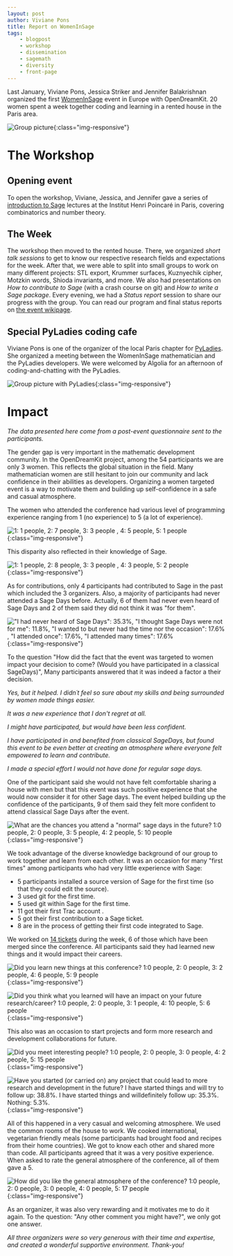 ```yaml
---
layout: post
author: Viviane Pons
title: Report on WomenInSage
tags:
    - blogpost
    - workshop
    - dissemination
    - sagemath
    - diversity
    - front-page
---
```


Last January, Viviane Pons, Jessica Striker and Jennifer Balakrishnan organized 
 the first [WomenInSage](https://wiki.sagemath.org/days82)
 event in Europe with OpenDreamKit. 20 women spent a week together coding and learning in a rented
house in the Paris area.

![Group picture](/public/images/womenInSage/group_photo.jpg){:class="img-responsive"}

# The Workshop

## Opening event

To open the workshop, Viviane, Jessica, and Jennifer gave a series of [introduction 
to Sage](https://wiki.sagemath.org/days82_sageintro) lectures at the Institut Henri Poincaré in Paris,
covering combinatorics and number theory.

## The Week

The workshop then moved to the rented house. There, we organized
*short talk sessions* to get to know our respective research fields and expectations
for the week. After that, we were able to split into small groups to work on many different
projects: STL export, Krummer surfaces, Kuznyechik cipher, Motzkin words, Shioda invariants,
and more. We also had presentations on *How to contribute to Sage* (with a crash course 
on git) and *How to write a Sage package*. Every evening, we had a *Status report*
session to share our progress with the group. You can read our program and final status
reports on [the event wikipage](https://wiki.sagemath.org/days82). 

## Special PyLadies coding cafe

Viviane Pons is one of the organizer of the local Paris chapter for [PyLadies](http://www.pyladies.com/).
She organized a meeting between the WomenInSage mathematician and the PyLadies developers.
We were welcomed by Algolia for an afternoon of coding-and-chatting with the PyLadies.

![Group picture with PyLadies](/public/images/womenInSage/pyladies-WIS.jpg){:class="img-responsive"}

# Impact

*The data presented here come from a post-event questionnaire sent to the participants.*

The gender gap is very important in the mathematic development community. In the 
OpenDreamKit project, among the 54 participants we are only 3 women. This reflects
the global situation in the field. Many mathematician women are still hesitant to join
our community and lack confidence in their abilities as developers. Organizing a
women targeted event is a way to motivate them and building up self-confidence in a safe
and casual atmosphere.

The women who attended the conference had various level of programming experience
ranging from 1 (no experience) to 5 (a lot of experience).

![1: 1 people, 2: 7 people, 3: 3 people , 4: 5 people, 5: 1 people](/public/images/womenInSage/programming-knowledge.png){:class="img-responsive"}

This disparity also reflected in their knowledge of Sage. 

![1: 1 people, 2: 8 people, 3: 3 people , 4: 3 people, 5: 2 people](/public/images/womenInSage/sage-knowledge.png){:class="img-responsive"}

As for contributions, only 4 participants had contributed to Sage in the past 
which included the 3 organizers. Also, a majority of participants had never attended
a Sage Days before. Actually, 6 of them had never even heard of Sage Days and 2 
of them said they did not think it was "for them".

!["I had never heard of Sage Days": 35.3%, "I thought Sage Days were not for me": 11.8%, "I wanted to but never had the time nor the occasion": 17.6% , 
"I attended once": 17.6%, "I attended many times": 17.6%](/public/images/womenInSage/sage-days-attendance.png){:class="img-responsive"}

To the question "How did the fact that the event was targeted to women impact your decision to come?  (Would you have participated in a classical SageDays)",
Many participants answered that it was indeed a factor a their decision.

<cite>Yes, but it helped. I didn´t feel so sure about my skills and being surrounded by women made things easier.</cite>

<cite>It was a new experience that I don't regret at all.</cite>

<cite>I might have participated, but would have been less confident.</cite>

<cite>I have participated in and benefited from classical SageDays, but found this event to be even better at creating an atmosphere where everyone felt empowered to learn and contribute.</cite>

<cite>I made a special effort I would not have done for regular sage days.</cite>

One of the participant said she would not have felt comfortable sharing a house
with men but that this event was such positive experience that she would now consider
it for other Sage days. The event helped building up the confidence of the participants, 9 of them said 
they felt more confident to attend classical Sage Days after the event.

![What are the chances you attend a "normal" sage days in the future? 1:0 people, 2: 0 people, 3: 5 people, 4: 2 people, 5: 10 people](/public/images/womenInSage/future_sage_days.png){:class="img-responsive"}



We took advantage of the diverse knowledge background of our group to work together
and learn from each other. It was an occasion for many "first times" among participants
who had very little experience with Sage:

 * 5 participants installed a source version of Sage for the first time (so that they could edit the source).
 * 3 used git for the first time.
 * 5 used git within Sage for the first time.
 * 11 got their first Trac account .
 * 5 got their first contribution to a Sage ticket.
 * 8 are in the process of getting their first code integrated to Sage.

We worked on [14 tickets](https://trac.sagemath.org/search?q=days82) during the week, 
6 of those which have been merged since the conference. All participants said they
had learned new things and it would impact their careers.

![Did you learn new things at this conference? 1:0 people, 2: 0 people, 3: 2 people, 4: 6 people, 5: 9 people](/public/images/womenInSage/learn_new_things.png){:class="img-responsive"}

![Did you think what you learned will have an impact on your future research/career? 1:0 people, 2: 0 people, 3: 1 people, 4: 10 people, 5: 6 people](/public/images/womenInSage/impact.png){:class="img-responsive"}

This also was an occasion to start projects and form more research and development collaborations for future.

![Did you meet interesting people? 1:0 people, 2: 0 people, 3: 0 people, 4: 2 people, 5: 15 people](/public/images/womenInSage/people.png){:class="img-responsive"}

![Have you started (or carried on) any project that could lead to more research and development in the future? I have started things and will try to follow up: 38.8%. I have started things and willdefinitely follow up: 35.3%. Nothing: 5.3%.](/public/images/womenInSage/projects.png){:class="img-responsive"}

All of this happened in a very casual and welcoming atmosphere. We used the common
rooms of the house to work. We cooked international, vegetarian friendly meals (some
participants had brought food and recipes from their home countries). We got to know
each other and shared more than code. All participants agreed that it was a very 
positive experience. When asked to rate the general atmosphere of the conference,
all of them gave a 5.

![How did you like the general atmosphere of the conference? 1:0 people, 2: 0 people, 3: 0 people, 4: 0 people, 5: 17 people](/public/images/womenInSage/atmosphere.png){:class="img-responsive"}

As an organizer, it was also very rewarding and it motivates me to do it again. To
the question: "Any other comment you might have?", we only got one answer.

<cite>All three organizers were so very generous with their time and expertise, and created a wonderful supportive environment. Thank-you!</cite>





 




